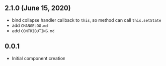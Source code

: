 ## 2.1.0 (June 15, 2020)

- bind collapse handler callback to `this`, so method can call `this.setState`
- add `CHANGELOG.md`
- add `CONTRIBUTING.md`

## 0.0.1

- Initial component creation
